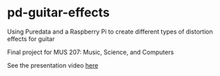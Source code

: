 # pd-guitar-effects
Using Puredata and a Raspberry Pi to create different types of distortion effects for guitar

Final project for MUS 207: Music, Science, and Computers

See the presentation video [here](https://drive.google.com/file/d/14IP1LD_v4OGWnBHqKbJ_eLyoRuGKbDl1/view?usp=sharing)

